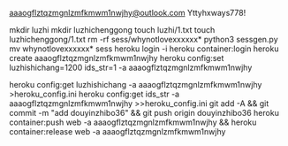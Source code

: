 aaaogflztqzmgnlzmfkmwm1nwjhy@outlook.com
Yttyhxways778!

mkdir luzhi
mkdir luzhichenggong
touch luzhi/1.txt
touch luzhichenggong/1.txt
rm -rf sess/whynotlovexxxxxx*
python3 sessgen.py
mv whynotlovexxxxxx* sess
heroku login -i
heroku container:login
heroku create aaaogflztqzmgnlzmfkmwm1nwjhy
heroku config:set luzhishichang=1200 ids_str=1 -a aaaogflztqzmgnlzmfkmwm1nwjhy

heroku config:get luzhishichang -a aaaogflztqzmgnlzmfkmwm1nwjhy >heroku_config.ini
heroku config:get ids_str -a aaaogflztqzmgnlzmfkmwm1nwjhy >>heroku_config.ini
git add -A && git commit -m "add douyinzhibo36" && git push origin douyinzhibo36
heroku container:push web -a aaaogflztqzmgnlzmfkmwm1nwjhy && heroku container:release web -a aaaogflztqzmgnlzmfkmwm1nwjhy